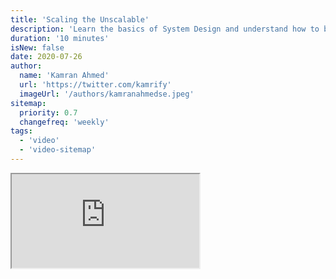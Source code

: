 ```yaml
---
title: 'Scaling the Unscalable'
description: 'Learn the basics of System Design and understand how to build a scalable application.'
duration: '10 minutes'
isNew: false
date: 2020-07-26
author:
  name: 'Kamran Ahmed'
  url: 'https://twitter.com/kamrify'
  imageUrl: '/authors/kamranahmedse.jpeg'
sitemap:
  priority: 0.7
  changefreq: 'weekly'
tags:
  - 'video'
  - 'video-sitemap'
---
```


<iframe class="w-full aspect-video mb-5" src="https://www.youtube.com/embed/a2rcgzludDU" title="Scaling the Unscalable"></iframe>
